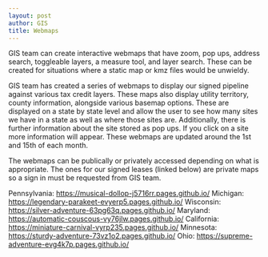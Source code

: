 ```yaml
---
layout: post
author: GIS
title: Webmaps
---
```

GIS team can create interactive webmaps that have zoom, pop ups, address search, toggleable layers, a measure tool, and layer search. These can be created for situations where a static map or kmz files would be unwieldy.

GIS team has created a series of webmaps to display our signed pipeline against various tax credit layers. These maps also display utility territory, county information, alongside various basemap options. These are displayed on a state by state level and allow the user to see how many sites we have in a state as well as where those sites are. Additionally, there is further information about the site stored as pop ups. If you click on a site more information will appear. These webmaps are updated around the 1st and 15th of each month.

The webmaps can be publically or privately accessed depending on what is appropriate. The ones for our signed leases (linked below) are private maps so a sign in must be requested from GIS team. 


Pennsylvania: https://musical-dollop-j5716rr.pages.github.io/
Michigan: https://legendary-parakeet-evyerp5.pages.github.io/
Wisconsin: https://silver-adventure-63pg63q.pages.github.io/
Maryland: https://automatic-couscous-vy76jlw.pages.github.io/
California: https://miniature-carnival-vyrp235.pages.github.io/
Minnesota: https://sturdy-adventure-73vz1o2.pages.github.io/
Ohio: https://supreme-adventure-evg4k7p.pages.github.io/
